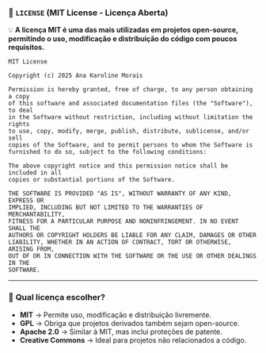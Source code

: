 
### 📄 **`LICENSE`** (MIT License - Licença Aberta)  

💡 **A licença MIT é uma das mais utilizadas em projetos open-source, permitindo o uso, modificação e distribuição do código com poucos requisitos.**  

```plaintext
MIT License

Copyright (c) 2025 Ana Karoline Morais

Permission is hereby granted, free of charge, to any person obtaining a copy
of this software and associated documentation files (the "Software"), to deal
in the Software without restriction, including without limitation the rights
to use, copy, modify, merge, publish, distribute, sublicense, and/or sell
copies of the Software, and to permit persons to whom the Software is
furnished to do so, subject to the following conditions:

The above copyright notice and this permission notice shall be included in all
copies or substantial portions of the Software.

THE SOFTWARE IS PROVIDED "AS IS", WITHOUT WARRANTY OF ANY KIND, EXPRESS OR
IMPLIED, INCLUDING BUT NOT LIMITED TO THE WARRANTIES OF MERCHANTABILITY,
FITNESS FOR A PARTICULAR PURPOSE AND NONINFRINGEMENT. IN NO EVENT SHALL THE
AUTHORS OR COPYRIGHT HOLDERS BE LIABLE FOR ANY CLAIM, DAMAGES OR OTHER
LIABILITY, WHETHER IN AN ACTION OF CONTRACT, TORT OR OTHERWISE, ARISING FROM,
OUT OF OR IN CONNECTION WITH THE SOFTWARE OR THE USE OR OTHER DEALINGS IN THE
SOFTWARE.
```

---

### 📌 **Qual licença escolher?**  
- **MIT** → Permite uso, modificação e distribuição livremente.  
- **GPL** → Obriga que projetos derivados também sejam open-source.  
- **Apache 2.0** → Similar à MIT, mas inclui proteções de patente.  
- **Creative Commons** → Ideal para projetos não relacionados a código.  
